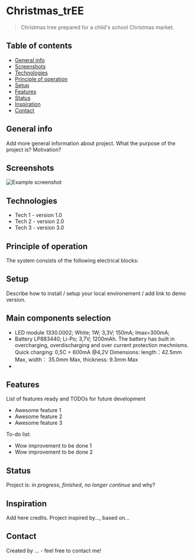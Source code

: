 # Christmas_trEE
> Christmas tree prepared for a child's school Christmas market.

## Table of contents
* [General info](#general-info)
* [Screenshots](#screenshots)
* [Technologies](#technologies)
* [Principle of operation](Principle-of-operation)
* [Setup](#setup)
* [Features](#features)
* [Status](#status)
* [Inspiration](#inspiration)
* [Contact](#contact)

## General info
Add more general information about project. What the purpose of the project is? Motivation?

## Screenshots
![Example screenshot](./img/screenshot.png)

## Technologies
* Tech 1 - version 1.0
* Tech 2 - version 2.0
* Tech 3 - version 3.0

## Principle of operation
The system consists of the following electrical blocks:


## Setup
Describe how to install / setup your local environement / add link to demo version.

## Main components selection
* LED module
  1330.0002; White; 1W; 3,3V; 150mA; Imax=300mA;
* Battery
  LP883440; Li-Po; 3,7V; 1200mAh. The battery has built in overcharging, overdischarging and over current protection mechnisms.
  Quick charging: 0,5C = 600mA @4,2V
  Dimensions: length：42.5mm Max, width： 35.0mm Max, thickness: 9.3mm Max
* 

## Features
List of features ready and TODOs for future development
* Awesome feature 1
* Awesome feature 2
* Awesome feature 3

To-do list:
* Wow improvement to be done 1
* Wow improvement to be done 2

## Status
Project is: _in progress_, _finished_, _no longer continue_ and why?

## Inspiration
Add here credits. Project inspired by..., based on...

## Contact
Created by ... - feel free to contact me!
